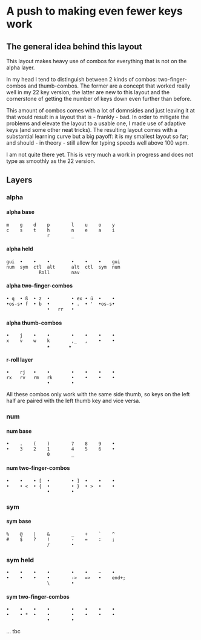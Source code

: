 # A push to making even fewer keys work
## The general idea behind this layout
This layout makes heavy use of combos for everything that is not on the alpha layer.

In my head I tend to distinguish between 2 kinds of combos: two-finger-combos and thumb-combos. The former are a concept that worked really well in my 22 key version, the latter are new to this layout and the cornerstone of getting the number of keys down even further than before.

This amount of combos comes with a lot of domnsides and just leaving it at that would result in a layout that is - frankly - bad. In order to mitigate the problems and elevate the layout to a usable one, I made use of adaptive keys (and some other neat tricks). The resulting layout comes with a substantial learning curve but a big payoff: it is my smallest layout so far; and should - in theory - still allow for typing speeds well above 100 wpm.

I am not quite there yet. This is very much a work in progress and does not type as smoothly as the 22 version.

## Layers
### alpha
#### alpha base
```
m    g    d    p        l    u    o    y
c    s    t    h        n    e    a    i
               r        _
```

#### alpha held
```
gui  •    •    •        •    •    •    gui
num  sym  ctl  alt      alt  ctl  sym  num
            Roll        nav
```

#### alpha two-finger-combos
```
• q  • ß  • z  •        • ex • ü  •    •
•os-s• f  • b  •        • .  • '  •os-s•
               •   rr   •
```

#### alpha thumb-combos
```
•    j    •    •        •    •    •    • 
x    v    w    k        ,_   ,    •    •
               ★       ★
```

#### r-roll layer
```
•    rj   •    •        •    •    •    •
rx   rv   rm   rk       •    •    •    •
               •        •
```

All these combos only work with the same side thumb, so keys on the left half are paired with the left thumb key and vice versa.

### num
#### num base
```
•    .    (    )        7    8    9    •
•    3    2    1        4    5    6    •
               0        _
```
#### num two-finger-combos
```
•    •    • [  •        • ]  •    •    •
•    • <  • {  •        • }  • >  •    •
               •        •
```

### sym
#### sym base
```
%    @    |    &        _    +    `    ^
#    $    ?    !        -    =    :    ;
               /        •
```
### sym held
```
•    •    •    •        •    •    ~    •  
•    •    •    •        ->   =>   •    end+;
               \        •
```
#### sym two-finger-combos
```
•    •    •    •        •    •    •    •
•    • *  •    •        •    •    •    •
               •        •
```

...
tbc

